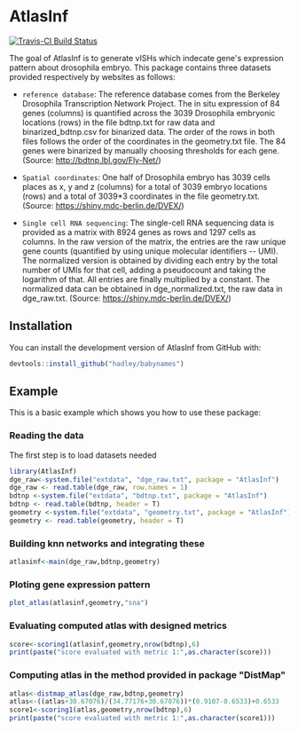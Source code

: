 # AtlasInf

<!-- badges: start -->
[![Travis-CI Build Status](https://travis-ci.org/hadley/babynames.svg?branch=master)](https://travis-ci.org/hadley/babynames)
<!-- badges: end -->

The goal of AtlasInf is to generate vISHs which indecate gene's expression pattern about drosophila embryo. This package contains three datasets provided respectively by websites as follows:

* `reference database`: The reference database comes from the Berkeley Drosophila Transcription Network Project. The in situ expression of 84 genes (columns) is quantified across the 3039 Drosophila embryonic locations (rows) in the file bdtnp.txt for raw data and binarized_bdtnp.csv for binarized data. The order of the rows in both files follows the order of the coordinates in the geometry.txt file. The 84 genes were binarized by manually choosing thresholds for each gene.
  (Source: http://bdtnp.lbl.gov/Fly-Net/)

* `Spatial coordinates`: One half of Drosophila embryo has 3039 cells places as x, y and z (columns) for a total of 3039 embryo locations (rows) and a total of 3039*3 coordinates in the file geometry.txt.
  (Source: https://shiny.mdc-berlin.de/DVEX/)

* `Single cell RNA sequencing`: The single-cell RNA sequencing data is provided as a matrix with 8924 genes as rows and 1297 cells as columns. In the raw version of the matrix, the entries are the raw unique gene counts (quantified by using unique molecular identifiers -- UMI). The normalized version is obtained by dividing each entry by the total number of UMIs for that cell, adding a pseudocount and taking the logarithm of that. All entries are finally multiplied by a constant. The normalized data can be obtained in dge_normalized.txt, the raw data in dge_raw.txt.
  (Source: https://shiny.mdc-berlin.de/DVEX/)

## Installation

You can install the development version of AtlasInf from GitHub with:

``` r
devtools::install_github("hadley/babynames")
```

## Example

This is a basic example which shows you how to use these package:

### Reading the data

The first step is to load datasets needed

``` r
library(AtlasInf)
dge_raw<-system.file("extdata", "dge_raw.txt", package = "AtlasInf")
dge_raw <- read.table(dge_raw, row.names = 1)
bdtnp <-system.file("extdata", "bdtnp.txt", package = "AtlasInf")
bdtnp <- read.table(bdtnp, header = T)
geometry <-system.file("extdata", "geometry.txt", package = "AtlasInf")
geometry <- read.table(geometry, header = T)
```
### Building knn networks and integrating these
``` r
atlasinf<-main(dge_raw,bdtnp,geometry)
```
### Ploting gene expression pattern
``` r
plot_atlas(atlasinf,geometry,"sna")
```
### Evaluating computed atlas with designed metrics
``` r
score<-scoring1(atlasinf,geometry,nrow(bdtnp),6)
print(paste("score evaluated with metric 1:",as.character(score)))
```
### Computing atlas in the method provided in package "DistMap"

``` r
atlas<-distmap_atlas(dge_raw,bdtnp,geometry)
atlas<-((atlas+30.67076)/(34.77176+30.67076))*(0.9107-0.6533)+0.6533
score1<-scoring1(atlas,geometry,nrow(bdtnp),6)
print(paste("score evaluated with metric 1:",as.character(score1)))
```
###
